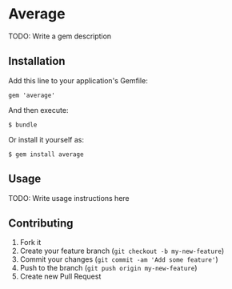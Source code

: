 # Average

TODO: Write a gem description

## Installation

Add this line to your application's Gemfile:

    gem 'average'

And then execute:

    $ bundle

Or install it yourself as:

    $ gem install average

## Usage

TODO: Write usage instructions here

## Contributing

1. Fork it
2. Create your feature branch (`git checkout -b my-new-feature`)
3. Commit your changes (`git commit -am 'Add some feature'`)
4. Push to the branch (`git push origin my-new-feature`)
5. Create new Pull Request
